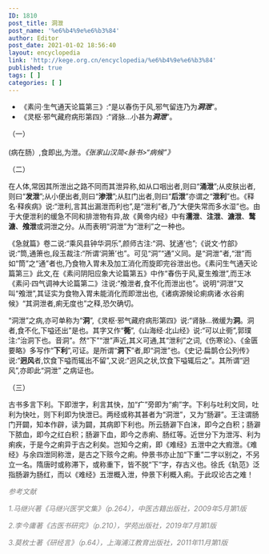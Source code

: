 ```yaml
---
ID: 1810
post_title: 洞泄
post_name: '%e6%b4%9e%e6%b3%84'
author: Editor
post_date: 2021-01-02 18:56:40
layout: encyclopedia
link: 'http://kege.org.cn/encyclopedia/%e6%b4%9e%e6%b3%84'
published: true
tags: [ ]
categories: [ ]
---
```

<!-- wp:list -->
<ul>
<li>《素问·生气通天论篇第三》:“是以春伤于风,邪气留连乃为<strong><em>洞泄</em></strong>”。</li>
<li>《灵枢·邪气藏府病形第四》:“肾脉…小甚为<strong><em>洞泄</em></strong>”。</li>
</ul>
<!-- /wp:list -->

<!-- wp:paragraph -->
<div>（一）</div>
<div> </div>
<div>(病在肠）,食即出,为泄。<em>《张家山汉简&lt;脉书&gt;“病候”》</em></div>
<p>（二）</p>
<p>在人体,常因其所泄出之路不同而其泄异称,如从口咽出者,则曰“<strong>涌泄</strong>”;从皮肤出者,则曰“<strong>发泄</strong>”;从小便出者,则曰“<strong>渗泄</strong>”;从肛门出者,则曰“<strong>后泄</strong>”亦谓之“<strong>泄利</strong>”也。《释名·释疾病》说:“泄利,言其出漏泄而利也”,是“泄利”者,乃“大便失常而多水湿”也。由于大便泄利的缓急不同和排泄物有异,故《黄帝内经》中有<strong>濡泄</strong>、<strong>注泄</strong>、<strong>溏泄</strong>、<strong>鹜溏</strong>、<strong>飧泄</strong>或洞泄之分。从而表明“洞泄”为“泄利”之一种也。</p>
<!-- /wp:paragraph -->

<!-- wp:paragraph -->
<p>《急就篇》卷二说:“乘风县钟华洞乐”,颜师古注:“洞、犹通’也”;《说文·竹部》说:“筒,通箫也,段玉裁注:“所谓‘洞箫’也”。可见“洞”“通”义同。是“洞泄”者,“泄”而如“筒”之“通”者也,乃食物入胃未及加工消化而旋即完谷泄出也。《素问生气通天论篇第三》此文,在《素问阴阳应象大论篇第五》中作“春伤于风,夏生飧泄”,而王冰《素问·四气调神大论篇第二》注说:“飧泄者,食不化而泄出也”。说明“洞泄”又叫“飧泄”,其证实为食物入胃未能消化而即泄出也,《诸病源候论痢病诸·水谷痢候》“其洞泄者,痢无度也”之释,恐欠确切。</p>
<!-- /wp:paragraph -->

<!-- wp:paragraph -->
<p>“洞泄”之病,亦可单称为“<strong>洞</strong>”,《灵枢·邪气藏府病形第四》说:“肾脉…微缓为<strong>洞</strong>。洞者,食不化,下嗌还出”是也。其字又作“<strong>衕</strong>”,《山海经·北山经》说:“可以止衕”,郭璞注:“治洞下也。音洞”。然“下”“泄”声近,其义可通,其“泄利”之词,《伤寒论》、《金匮要略》多写作“<strong>下利</strong>”,可证。是所谓“<strong>洞下</strong>”者,即“洞泄”也。《史记·扁鹊仓公列传》说:“<strong>迥风</strong>者,饮食下嗌而辄出不留”,又说:“迥风之状,饮食下嗌辄后之”。其所谓“迥风”,亦即此“洞泄” 之病证也。</p>
<p>（三）</p>
<p>古书多言下利。下即泄字，利言其快，加“疒”旁即为“痢”字。下利与吐利文同，吐利为快吐，则下利即为快泄已。两经或称其甚者为“洞泄”，又为“肠澼”。王注谓肠门开闢，知本作辟，读为闢，其病即下利也。所云肠澼下白沫，即今之白积；肠澼下脓血，即今之红白积；肠澼下血，即今之赤痢、肠红等。近世分下为泄泻、利为痢疾，于是今之痢异于古之利矣。岂知今之痢，即《难经》五泄中之大瘕泄。《难经》与余四泄同称泄，是古之下赅今之痢。仲景书亦止加“下重”二字以别之，不另立一名。隋唐时或称滞下，或称重下，皆不脱“下”字，存古义也。徐氏《轨范》泛指肠澼为肠红，而以《难经》五泄概入泄，仲景下利概入痢。于此叹论古之难！</p>
<!-- /wp:paragraph -->

<!-- wp:paragraph -->
<p><span style="color: #808080;"><em><span class="has-inline-color has-secondary-color">参考文献</span></em></span></p>
<p><span style="color: #808080;"><em>1.马继兴著《马继兴医学文集》（p.264），中医古籍出版社，2009年5月第1版</em></span></p>
<p><span style="color: #808080;"><em><span class="has-inline-color has-secondary-color">2.李今庸著《古医书研究》（p.210），学苑出版社，2019年7月第1版</span></em></span></p>
<p><span style="color: #808080;"><em>3.莫枚士著《研经言》（p.64），上海浦江教育出版社，2011年11月第1版</em></span></p>
<!-- /wp:paragraph -->